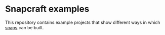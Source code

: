 # Snapcraft examples

This repository contains example projects that show different ways in which
[snaps](https://snapcraft.io/docs) can be built.
